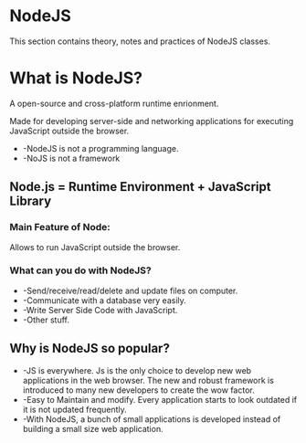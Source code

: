 # NodeJS
This section contains theory, notes and practices of NodeJS classes.
# What is NodeJS? 
A open-source and cross-platform runtime enrionment.

Made for developing server-side and networking applications for executing JavaScript outside the browser.
<ul>
<li>-NodeJS is not a programming language.</li>
<li>-NoJS is not a framework</li>
</ul>

## Node.js = Runtime Environment + JavaScript Library

<h3>Main Feature of Node:</h3> Allows to run JavaScript outside the browser.
<h3>What can you do with NodeJS?</h3> 

<ul>
    <li>-Send/receive/read/delete and update files on computer.</li>
    <li>-Communicate with a database very easily.</li>
    <li>-Write Server Side Code with JavaScript.</li>
    <li>-Other stuff.</li>
</ul>

## Why is NodeJS so popular? 
<ul>
    <li>-JS is everywhere. Js is the only choice to develop new web applications in the web browser. The new and robust framework is introduced to many new developers to create the wow factor.</li> 
    <li>-Easy to Maintain and modify. Every application starts to look outdated if it is not updated frequently.</li>
    <li>-With NodeJS, a bunch of small applications is developed instead of building a small size web application.</li>
</ul>
